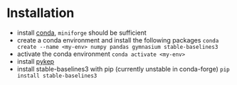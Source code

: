 # Installation 
- install [conda](https://docs.conda.io/projects/conda/en/latest/user-guide/install/index.html), `miniforge` should be sufficient 
- create a conda environment and install the following packages `conda create --name <my-env> numpy pandas gymnasium stable-baselines3`
- activate the conda environment `conda activate <my-env>` 
- install [pykep](https://esa.github.io/pykep/installation.html)
- install stable-baselines3 with pip (currently unstable in conda-forge) `pip install stable-baselines3`